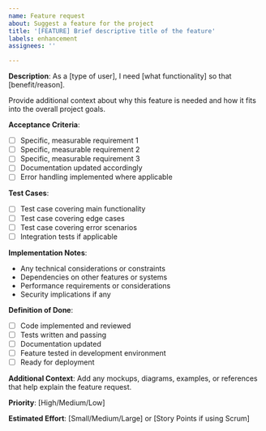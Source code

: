 ```yaml
---
name: Feature request
about: Suggest a feature for the project
title: '[FEATURE] Brief descriptive title of the feature'
labels: enhancement
assignees: ''

---
```


**Description**: 
As a [type of user], I need [what functionality] so that [benefit/reason].

Provide additional context about why this feature is needed and how it fits into the overall project goals.

**Acceptance Criteria**: 
- [ ] Specific, measurable requirement 1
- [ ] Specific, measurable requirement 2
- [ ] Specific, measurable requirement 3
- [ ] Documentation updated accordingly
- [ ] Error handling implemented where applicable

**Test Cases**: 
- [ ] Test case covering main functionality
- [ ] Test case covering edge cases
- [ ] Test case covering error scenarios
- [ ] Integration tests if applicable

**Implementation Notes**:
- Any technical considerations or constraints
- Dependencies on other features or systems
- Performance requirements or considerations
- Security implications if any

**Definition of Done**:
- [ ] Code implemented and reviewed
- [ ] Tests written and passing
- [ ] Documentation updated
- [ ] Feature tested in development environment
- [ ] Ready for deployment

**Additional Context**:
Add any mockups, diagrams, examples, or references that help explain the feature request.

**Priority**: [High/Medium/Low]

**Estimated Effort**: [Small/Medium/Large] or [Story Points if using Scrum]
